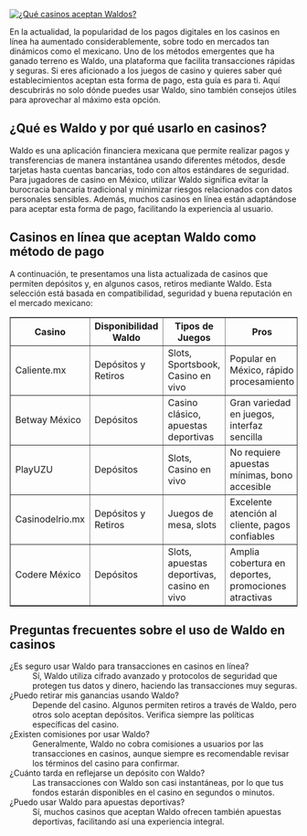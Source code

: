 [![¿Qué casinos aceptan Waldos?](https://123-caf.pages.dev/gitsignup.png)](https://vrmoo.ru/Bt82HjjY)

<div> <p>En la actualidad, la popularidad de los pagos digitales en los casinos en línea ha aumentado considerablemente, sobre todo en mercados tan dinámicos como el mexicano. Uno de los métodos emergentes que ha ganado terreno es Waldo, una plataforma que facilita transacciones rápidas y seguras. Si eres aficionado a los juegos de casino y quieres saber qué establecimientos aceptan esta forma de pago, esta guía es para ti. Aquí descubrirás no solo dónde puedes usar Waldo, sino también consejos útiles para aprovechar al máximo esta opción.</p>  <h2>¿Qué es Waldo y por qué usarlo en casinos?</h2> <p>Waldo es una aplicación financiera mexicana que permite realizar pagos y transferencias de manera instantánea usando diferentes métodos, desde tarjetas hasta cuentas bancarias, todo con altos estándares de seguridad. Para jugadores de casino en México, utilizar Waldo significa evitar la burocracia bancaria tradicional y minimizar riesgos relacionados con datos personales sensibles. Además, muchos casinos en línea están adaptándose para aceptar esta forma de pago, facilitando la experiencia al usuario.</p>  <h2>Casinos en línea que aceptan Waldo como método de pago</h2> <p>A continuación, te presentamos una lista actualizada de casinos que permiten depósitos y, en algunos casos, retiros mediante Waldo. Esta selección está basada en compatibilidad, seguridad y buena reputación en el mercado mexicano:</p>  <table border="1" cellpadding="8" cellspacing="0" style="border-collapse: collapse; width: 100%;"> <thead> <tr> <th>Casino</th> <th>Disponibilidad Waldo</th> <th>Tipos de Juegos</th> <th>Pros</th> </tr> </thead> <tbody> <tr> <td>Caliente.mx</td> <td>Depósitos y Retiros</td> <td>Slots, Sportsbook, Casino en vivo</td> <td>Popular en México, rápido procesamiento</td> </tr> <tr> <td>Betway México</td> <td>Depósitos</td> <td>Casino clásico, apuestas deportivas</td> <td>Gran variedad en juegos, interfaz sencilla</td> </tr> <tr> <td>PlayUZU</td> <td>Depósitos</td> <td>Slots, Casino en vivo</td> <td>No requiere apuestas mínimas, bono accesible</td> </tr> <tr> <td>Casinodelrio.mx</td> <td>Depósitos y Retiros</td> <td>Juegos de mesa, slots</td> <td>Excelente atención al cliente, pagos confiables</td> </tr> <tr> <td>Codere México</td> <td>Depósitos</td> <td>Slots, apuestas deportivas, casino en vivo</td> <td>Amplia cobertura en deportes, promociones atractivas</td> </tr> </tbody> </table>  <h2>Preguntas frecuentes sobre el uso de Waldo en casinos</h2> <dl>   <dt>¿Es seguro usar Waldo para transacciones en casinos en línea?</dt>   <dd>Sí, Waldo utiliza cifrado avanzado y protocolos de seguridad que protegen tus datos y dinero, haciendo las transacciones muy seguras.</dd>      <dt>¿Puedo retirar mis ganancias usando Waldo?</dt>   <dd>Depende del casino. Algunos permiten retiros a través de Waldo, pero otros solo aceptan depósitos. Verifica siempre las políticas específicas del casino.</dd>      <dt>¿Existen comisiones por usar Waldo?</dt>   <dd>Generalmente, Waldo no cobra comisiones a usuarios por las transacciones en casinos, aunque siempre es recomendable revisar los términos del casino para confirmar.</dd>      <dt>¿Cuánto tarda en reflejarse un depósito con Waldo?</dt>   <dd>Las transacciones con Waldo son casi instantáneas, por lo que tus fondos estarán disponibles en el casino en segundos o minutos.</dd>      <dt>¿Puedo usar Waldo para apuestas deportivas?</dt>   <dd>Sí, muchos casinos que aceptan Waldo ofrecen también apuestas deportivas, facilitando así una experiencia integral.</dd> </dl> </div>